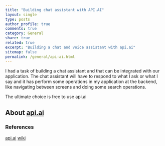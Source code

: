 ```yaml
---
title: "Building chat assistant with API.AI"
layout: single
type: posts
author_profile: true
comments: true
category: General
share: true
related: true
excerpt: "Building a chat and voice assistant with api.ai"
sitemap: false
permalink: /general/api-ai.html
---
```


I had a task of building a chat assistant and that can be integrated with our application. The chat assistant will have to respond to what I ask or what I say and it has perform some operations in my application at the backend, like navigating between screens and doing some search operations.

The ultimate choice is free to use api.ai

## About [api.ai](https://api.ai)

### References
[api.ai](https://api.ai)
[wiki](https://en.wikipedia.org/wiki/API.AI)
